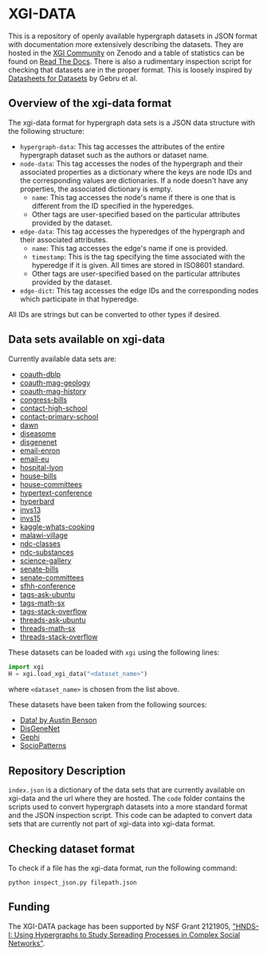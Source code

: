 # XGI-DATA
 
This is a repository of openly available hypergraph datasets in JSON format with documentation more extensively describing the datasets. They are hosted in the [XGI Community](https://zenodo.org/communities/xgi) on Zenodo and a table of statistics can be found on [Read The Docs](https://xgi.readthedocs.io/en/stable/xgi-data.html). There is also a rudimentary inspection script for checking that datasets are in the proper format. This is loosely inspired by [Datasheets for Datasets](https://arxiv.org/abs/1803.09010) by Gebru et al.

## Overview of the xgi-data format
The xgi-data format for hypergraph data sets is a JSON data structure with the following structure:
* `hypergraph-data`: This tag accesses the attributes of the entire hypergraph dataset such as the authors or dataset name.
* `node-data`: This tag accesses the nodes of the hypergraph and their associated properties as a dictionary where the keys are node IDs and the corresponding values are dictionaries. If a node doesn't have any properties, the associated dictionary is empty.
  * `name`: This tag accesses the node's name if there is one that is different from the ID specified in the hyperedges.
  * Other tags are user-specified based on the particular attributes provided by the dataset.
* `edge-data`: This tag accesses the hyperedges of the hypergraph and their associated attributes.
  * `name`: This tag accesses the edge's name if one is provided.
  * `timestamp`: This is the tag specifying the time associated with the hyperedge if it is given. All times are stored in ISO8601 standard.
  * Other tags are user-specified based on the particular attributes provided by the dataset.
* `edge-dict`: This tag accesses the edge IDs and the corresponding nodes which participate in that hyperedge.

All IDs are strings but can be converted to other types if desired.

## Data sets available on xgi-data

Currently available data sets are:
* [coauth-dblp](https://zenodo.org/records/10155873)
* [coauth-mag-geology](https://zenodo.org/records/10928443)
* [coauth-mag-history](https://zenodo.org/records/10928551)
* [congress-bills](https://zenodo.org/records/10928561)
* [contact-high-school](https://zenodo.org/records/10155802)
* [contact-primary-school](https://zenodo.org/records/10155810)
* [dawn](https://zenodo.org/records/10155779)
* [diseasome](https://zenodo.org/records/10155812)
* [disgenenet](https://zenodo.org/records/10155817)
* [email-enron](https://zenodo.org/records/10155819)
* [email-eu](https://zenodo.org/records/10155823)
* [hospital-lyon](https://zenodo.org/records/10155825)
* [house-bills](https://zenodo.org/records/10957691)
* [house-committees](https://zenodo.org/records/10957702)
* [hypertext-conference](https://zenodo.org/records/10206136)
* [hyperbard](https://zenodo.org/records/11211879)
* [invs13](https://zenodo.org/records/10206151)
* [invs15](https://zenodo.org/records/10206154)
* [kaggle-whats-cooking](https://zenodo.org/records/10157609)
* [malawi-village](https://zenodo.org/records/10206147)
* [ndc-classes](https://zenodo.org/records/10155772)
* [ndc-substances](https://zenodo.org/records/10929019)
* [science-gallery](https://zenodo.org/records/10206142)
* [senate-bills](https://zenodo.org/records/10957697)
* [senate-committees](https://zenodo.org/records/10957699)
* [sfhh-conference](https://zenodo.org/records/10198859)
* [tags-ask-ubuntu](https://zenodo.org/records/10155835)
* [tags-math-sx](https://zenodo.org/records/10155845)
* [tags-stack-overflow](https://zenodo.org/records/10155885)
* [threads-ask-ubuntu](https://zenodo.org/records/10373311)
* [threads-math-sx](https://zenodo.org/records/10373324)
* [threads-stack-overflow](https://zenodo.org/records/10373328)

These datasets can be loaded with `xgi` using the following lines:
```python
import xgi
H = xgi.load_xgi_data("<dataset_name>")
```
where `<dataset_name>` is chosen from the list above.

These datasets have been taken from the following sources:
* [Data! by Austin Benson](https://www.cs.cornell.edu/~arb/data/)
* [DisGeneNet](https://www.disgenet.org/)
* [Gephi](https://github.com/gephi/gephi.github.io/)
* [SocioPatterns](http://www.sociopatterns.org/)

## Repository Description
`index.json` is a dictionary of the data sets that are currently available on xgi-data and the url where they are hosted.
The `code` folder contains the scripts used to convert hypergraph datasets into a more standard format and the JSON inspection script. This code can be adapted to convert data sets that are currently not part of xgi-data into xgi-data format.


## Checking dataset format
To check if a file has the xgi-data format, run the following command:
```
python inspect_json.py filepath.json
```

## Funding
The XGI-DATA package has been supported by NSF Grant 2121905, ["HNDS-I: Using Hypergraphs to Study Spreading Processes in Complex Social Networks"](https://www.nsf.gov/awardsearch/showAward?AWD_ID=2121905).